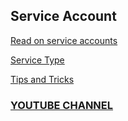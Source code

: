 ## Service Account

[Read on service accounts](https://kubernetes.io/docs/concepts/security/service-accounts/)
</br>

[Service Type](https://kubernetes.io/docs/concepts/services-networking/service/#publishing-services-service-types)

[Tips and Tricks](https://github.com/amitk030/CKAD-exercises-and-solutions/blob/master/tips_and_tricks.md)

### [YOUTUBE CHANNEL](https://www.youtube.com/@TheK8sLabs?sub_confirmation=1)